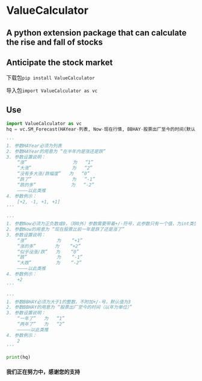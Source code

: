 # ValueCalculator

## A python extension package that can calculate the rise and fall of stocks
## Anticipate the stock market

下载包`pip install ValueCalculator`

导入包`import ValueCalculator as vc`

## Use

```python
import ValueCalculator as vc
hq = vc.SM_Forecast(HAYear-列表, Now-现在行情, BBHAY-股票出厂至今的时间(默认为3))

'''
1. 参数HAYear必须为列表
2. 参数HAYear的用意为 “在半年内是涨还是跌”
3. 参数设置说明：
    “涨”                 为   “1”
    “大涨”               为   “2”
    “没有多大涨/跌幅度”   为   “0”
    “跌了”               为   “-1”
    “跌的多”             为   “-2”
	————以此类推
4. 参数例示：
    [+2, -1, +1, +1]
'''

'''
1. 参数Now必须为正负数或0，（除0外）参数需要带着+/-符号，此参数只有一个值，为int类型
2. 参数Now的用意为 “现在股票比前一年是跌了还是涨了”
3. 参数设置说明：
    “涨”           为    “+1”
	“涨的多”       为    “+2”
	“似乎没涨/跌”   为    “0”
	“跌”           为    “-1”
	“大跌”         为    “-2”
	————以此类推
4. 参数例示：
    +2
'''

'''
1. 参数BBHAY必须为大于1的整数，不附加+/-号，默认值为3
2. 参数BBHAY的用意为 “股票出厂至今的时间（以年为单位）”
3. 参数设置说明：
    “一年了”   为   “1”
	“两年了”   为   “2”
	—————以此类推
4. 参数例示：
    2
'''

print(hq)
```



#### 我们正在努力中，感谢您的支持


